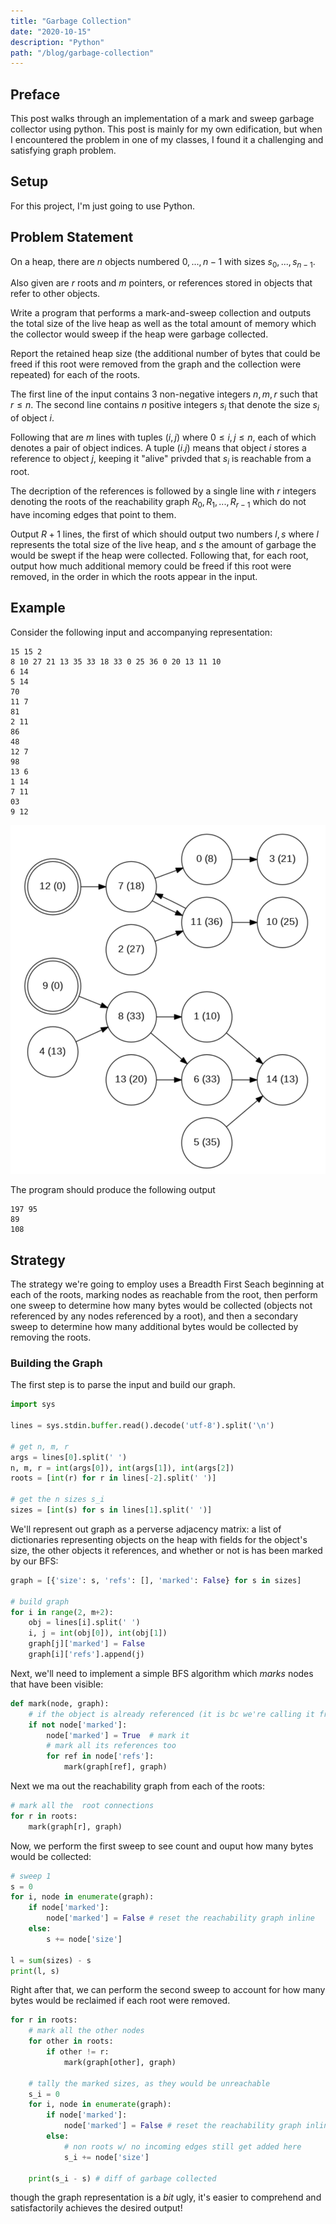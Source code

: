 ```yaml
---
title: "Garbage Collection"
date: "2020-10-15"
description: "Python"
path: "/blog/garbage-collection"
---
```


## Preface

This post walks through an implementation of a mark and sweep garbage collector using python.  This post is mainly for my own edification, but when I encountered the problem in one of my classes, I found it a challenging and satisfying graph problem.

## Setup 

For this project, I'm just going to use Python.

## Problem Statement

On a heap, there are $n$ objects numbered $0, ..., n - 1$ with sizes $s_0, ..., s_{n-1}$. 

Also given are $r$ roots and $m$ pointers, or references stored in objects that refer to other objects.

Write a program that performs a mark-and-sweep collection and outputs the total size of the live heap as well as the total amount of memory which the collector would sweep if the heap were garbage collected.

Report the retained heap size (the additional number of bytes that could be freed if this root were removed from the graph and the collection were repeated) for each of the roots.

The first line of the input contains 3 non-negative integers $n, m, r$ such that $r \leq n$. The second line contains $n$ positive integers $s_i$ that denote the size $s_i$ of object $i$.  

Following that are $m$ lines with tuples $(i,j)$ where $0 \leq i,j \leq n$, each of which denotes a pair of object indices.  A tuple $(i.j)$ means that object $i$ stores a reference to object $j$, keeping it "alive" privded that $s_i$ is reachable from a root. 

The decription of the references is followed by a single line with $r$ integers denoting the roots of the reachability graph $R_0, R_1, ..., R_{r-1}$ which do not have incoming edges that point to them.

Output $R+1$ lines, the first of which should output two numbers $l,s$ where $l$ represents the total size of the live heap, and $s$ the amount of garbage the would be swept if the heap were collected.  Following that, for each root, output how much additional memory could be freed if this root were removed, in the order in which the roots appear in the input.

## Example

Consider the following input and accompanying representation: 

```
15 15 2
8 10 27 21 13 35 33 18 33 0 25 36 0 20 13 11 10
6 14
5 14
70
11 7
81
2 11
86
48
12 7
98
13 6
1 14
7 11
03
9 12
```

![](/images/garbage-1.png)

The program should produce the following output

```
197 95 
89
108
```

## Strategy

The strategy we're going to employ uses a Breadth First Seach beginning at each of the roots, marking nodes as reachable from the root, then perform one sweep to determine how many bytes would be collected (objects not referenced by any nodes referenced by a root), and then a secondary sweep to determine how many additional bytes would be collected by removing the roots.

### Building the Graph

The first step is to parse the input and build our graph.

```python
import sys

lines = sys.stdin.buffer.read().decode('utf-8').split('\n')

# get n, m, r 
args = lines[0].split(' ')
n, m, r = int(args[0]), int(args[1]), int(args[2])
roots = [int(r) for r in lines[-2].split(' ')]

# get the n sizes s_i
sizes = [int(s) for s in lines[1].split(' ')]
```

We'll represent out graph as a perverse adjacency matrix: a list of dictionaries representing objects on the heap with fields for the object's size, the other objects it references, and whether or not is has been marked by our BFS:

```python
graph = [{'size': s, 'refs': [], 'marked': False} for s in sizes]
    
# build graph
for i in range(2, m+2):
    obj = lines[i].split(' ')
    i, j = int(obj[0]), int(obj[1])
    graph[j]['marked'] = False
    graph[i]['refs'].append(j)
```

Next, we'll need to implement a simple BFS algorithm which _marks_ nodes that have been visible:

```python
def mark(node, graph):
    # if the object is already referenced (it is bc we're calling it from somewhere)
    if not node['marked']:
        node['marked'] = True  # mark it 
        # mark all its references too
        for ref in node['refs']:
            mark(graph[ref], graph)
```

Next we ma out the reachability graph from each of the roots:

```python
# mark all the  root connections
for r in roots:
    mark(graph[r], graph)
```

Now, we perform the first sweep to see count and ouput how many bytes would be collected:

```python
# sweep 1
s = 0
for i, node in enumerate(graph):
    if node['marked']:
        node['marked'] = False # reset the reachability graph inline
    else:
        s += node['size']

l = sum(sizes) - s 
print(l, s)
```

Right after that, we can perform the second sweep to account for how many bytes would be reclaimed if each root were removed.

```python
for r in roots:               
    # mark all the other nodes
    for other in roots:
        if other != r:
            mark(graph[other], graph)
    
    # tally the marked sizes, as they would be unreachable 
    s_i = 0
    for i, node in enumerate(graph):
        if node['marked']:
            node['marked'] = False # reset the reachability graph inline 
        else:
            # non roots w/ no incoming edges still get added here
            s_i += node['size']

    print(s_i - s) # diff of garbage collected
```

though the graph representation is a _bit_ ugly, it's easier to comprehend and satisfactorily achieves the desired output!

